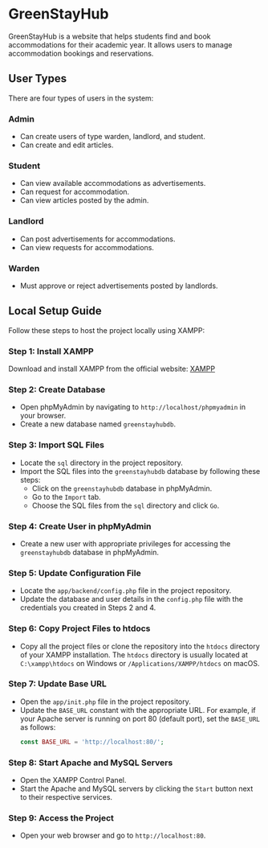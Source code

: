# GreenStayHub

GreenStayHub is a website that helps students find and book accommodations for their academic year. It allows users to manage accommodation bookings and reservations.

## User Types

There are four types of users in the system:

### Admin

- Can create users of type warden, landlord, and student.
- Can create and edit articles.

### Student

- Can view available accommodations as advertisements.
- Can request for accommodation.
- Can view articles posted by the admin.

### Landlord

- Can post advertisements for accommodations.
- Can view requests for accommodations.

### Warden

- Must approve or reject advertisements posted by landlords.

## Local Setup Guide

Follow these steps to host the project locally using XAMPP:

### Step 1: Install XAMPP

Download and install XAMPP from the official website: [XAMPP](https://www.apachefriends.org/index.html)

### Step 2: Create Database

- Open phpMyAdmin by navigating to `http://localhost/phpmyadmin` in your browser.
- Create a new database named `greenstayhubdb`.

### Step 3: Import SQL Files

- Locate the `sql` directory in the project repository.
- Import the SQL files into the `greenstayhubdb` database by following these steps:
    - Click on the `greenstayhubdb` database in phpMyAdmin.
    - Go to the `Import` tab.
    - Choose the SQL files from the `sql` directory and click `Go`.

### Step 4: Create User in phpMyAdmin

- Create a new user with appropriate privileges for accessing the `greenstayhubdb` database in phpMyAdmin.

### Step 5: Update Configuration File

- Locate the `app/backend/config.php` file in the project repository.
- Update the database and user details in the `config.php` file with the credentials you created in Steps 2 and 4.

### Step 6: Copy Project Files to htdocs

- Copy all the project files or clone the repository into the `htdocs` directory of your XAMPP installation.
  The `htdocs` directory is usually located at `C:\xampp\htdocs` on Windows or `/Applications/XAMPP/htdocs` on macOS.

### Step 7: Update Base URL

- Open the `app/init.php` file in the project repository.
- Update the `BASE_URL` constant with the appropriate URL. For example, if your Apache server is running on port 80 (default port), set the `BASE_URL` as follows:
    ```php
    const BASE_URL = 'http://localhost:80/';
    ```

### Step 8: Start Apache and MySQL Servers

- Open the XAMPP Control Panel.
- Start the Apache and MySQL servers by clicking the `Start` button next to their respective services.

### Step 9: Access the Project

- Open your web browser and go to `http://localhost:80`.
